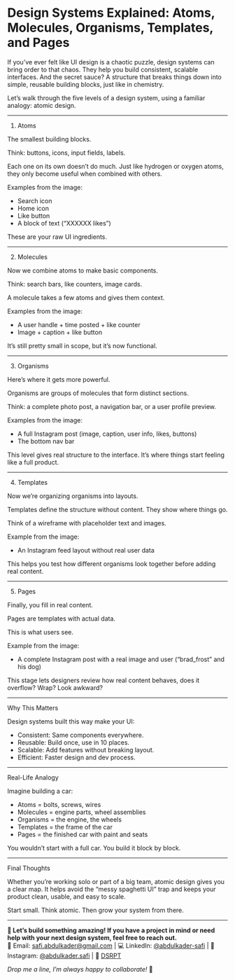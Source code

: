 # Design Systems Explained: Atoms, Molecules, Organisms, Templates, and Pages

If you’ve ever felt like UI design is a chaotic puzzle, design systems can bring order to that chaos. They help you build consistent, scalable interfaces. And the secret sauce? A structure that breaks things down into simple, reusable building blocks, just like in chemistry.

Let’s walk through the five levels of a design system, using a familiar analogy: atomic design.

---

1. Atoms

The smallest building blocks.

Think: buttons, icons, input fields, labels.

Each one on its own doesn’t do much. Just like hydrogen or oxygen atoms, they only become useful when combined with others.

Examples from the image:

- Search icon
- Home icon
- Like button
- A block of text (“XXXXXX likes”)

These are your raw UI ingredients.

---

2. Molecules

Now we combine atoms to make basic components.

Think: search bars, like counters, image cards.

A molecule takes a few atoms and gives them context.

Examples from the image:

- A user handle + time posted + like counter
- Image + caption + like button

It’s still pretty small in scope, but it’s now functional.

---

3. Organisms

Here’s where it gets more powerful.

Organisms are groups of molecules that form distinct sections.

Think: a complete photo post, a navigation bar, or a user profile preview.

Examples from the image:

- A full Instagram post (image, caption, user info, likes, buttons)
- The bottom nav bar

This level gives real structure to the interface. It’s where things start feeling like a full product.

---

4. Templates

Now we’re organizing organisms into layouts.

Templates define the structure without content. They show where things go.

Think of a wireframe with placeholder text and images.

Example from the image:

- An Instagram feed layout without real user data

This helps you test how different organisms look together before adding real content.

---

5. Pages

Finally, you fill in real content.

Pages are templates with actual data.

This is what users see.

Example from the image:

- A complete Instagram post with a real image and user (“brad_frost” and his dog)

This stage lets designers review how real content behaves, does it overflow? Wrap? Look awkward?

---

Why This Matters

Design systems built this way make your UI:

- Consistent: Same components everywhere.
- Reusable: Build once, use in 10 places.
- Scalable: Add features without breaking layout.
- Efficient: Faster design and dev process.

---

Real-Life Analogy

Imagine building a car:

- Atoms = bolts, screws, wires
- Molecules = engine parts, wheel assemblies
- Organisms = the engine, the wheels
- Templates = the frame of the car
- Pages = the finished car with paint and seats

You wouldn’t start with a full car. You build it block by block.

---

Final Thoughts

Whether you’re working solo or part of a big team, atomic design gives you a clear map. It helps avoid the “messy spaghetti UI” trap and keeps your product clean, usable, and easy to scale.

Start small. Think atomic. Then grow your system from there.

---

**🚀 Let’s build something amazing! If you have a project in mind or need help with your next design system, feel free to reach out.**  
📧 Email: [safi.abdulkader@gmail.com](mailto:safi.abdulkader@gmail.com) | 💻 LinkedIn: [@abdulkader-safi](https://www.linkedin.com/in/abdulkader-safi/) | 📱 Instagram: [@abdulkader.safi](https://www.instagram.com/abdulkader.safi/) | 🏢 [DSRPT](https://www.dsrpt.com.au/kw/contact)

_Drop me a line, I’m always happy to collaborate!_ 🚀
